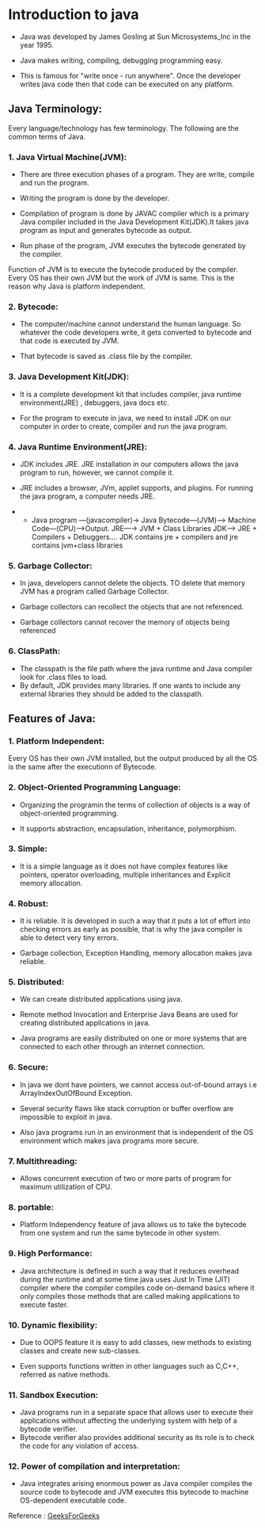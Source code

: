 # Introduction to java

- Java was developed by James Gosling at Sun Microsystems_Inc in the year 1995.

- Java makes writing, compiling, debugging programming easy.

- This is famous for "write once - run anywhere". Once the developer writes java code then that code can be executed on any platform.


## Java Terminology:

Every language/technology has few terminology. The following are the common terms of Java.

### 1. Java Virtual Machine(JVM):

- There are three execution phases of a program. They are write, compile and run the program.

- Writing the program is done by the developer.

- Compilation of program is done by JAVAC compiler which is a primary Java compiler included in the Java Development Kit(JDK).It takes java program as input and generates bytecode as output.

- Run phase of the program, JVM executes the bytecode generated by the compiler.

Function of JVM is to execute the bytecode produced by the compiler. Every OS has their own JVM but the work of JVM is same. This is the reason why Java is platform independent.

### 2. Bytecode:

- The computer/machine cannot understand the human language. So whatever the code developers write, it gets converted to bytecode and that code is executed by JVM.

- That bytecode is saved as .class file by the compiler. 

### 3. Java Development Kit(JDK):

- It is a complete development kit that includes compiler, java runtime environment(JRE) , debuggers, java docs etc.

- For the program to execute in java, we need to install JDK on our computer in order to create, compiler and run the java program.

### 4. Java Runtime Environment(JRE):

- JDK includes JRE. JRE installation in our computers allows the java program to run, however, we cannot compile it.

- JRE includes a browser, JVm, applet supports, and plugins. For running the java program, a computer needs JRE.

- - Java program —(javacompiler)→ Java Bytecode—(JVM)—> Machine Code—(CPU)—>Output.
 JRE—→ JVM + Class Libraries
 JDK—> JRE + Compilers + Debuggers....
 JDK contains jre + compilers and jre contains jvm+class libraries

### 5. Garbage Collector:

- In java, developers cannot delete the objects. TO delete that memory JVM has a program called Garbage Collector.

- Garbage collectors can recollect the objects that are not referenced.

- Garbage collectors cannot recover the memory of objects being referenced

### 6. ClassPath:

- The classpath is the file path where the java runtime and Java compiler look for .class files to load. 
- By default, JDK provides many libraries. If one wants to include any external libraries they should be added to the classpath.

## Features of Java:

### 1. Platform Independent:

Every OS has their own JVM installed, but the output produced by all the OS is the same after the executionn of Bytecode.

### 2. Object-Oriented Programming Language:

- Organizing the programin the terms of collection of objects is a way of object-oriented programming.

- It supports abstraction, encapsulation, inheritance, polymorphism.

### 3. Simple:

- It is a simple language as it does not have complex features like pointers, operator overloading, multiple inheritances and Explicit memory allocation.

### 4. Robust:

- It is reliable. It is developed in such a way that it puts a lot of effort into checking errors as early as possible, that is why the java compiler is able to detect very tiny errors.

- Garbage collection, Exception Handling, memory allocation makes java reliable.

### 5. Distributed:

- We can create distributed applications using java.

- Remote method Invocation and Enterprise Java Beans are used for creating distributed applications in java.

- Java programs are easily distributed on one or more systems that are connected to each other through an internet connection.

### 6. Secure:

- In java we dont have pointers, we cannot access out-of-bound arrays i.e ArrayIndexOutOfBound Exception.

- Several security flaws like stack corruption or buffer overflow are impossible to exploit in java.

- Also java programs run in an environment that is independent of the OS environment which makes java programs more secure.

### 7. Multithreading:

- Allows concurrent execution of two or more parts of program for maximum utilization of CPU.

### 8. portable:

- Platform Independency feature of java allows us to take the bytecode from one system and run the same bytecode in other system.

### 9. High Performance:

- Java architecture is defined in such a way that it reduces overhead during the runtime and at some time java uses Just In Time (JIT) compiler where the compiler compiles code on-demand basics where it only compiles those methods that are called making applications to execute faster.

### 10. Dynamic flexibility:

- Due to OOPS feature it is easy to add classes, new methods to existing classes and create new sub-classes.

- Even supports functions written in other languages such as C,C++, referred as native methods.

### 11. Sandbox Execution:

- Java programs run in a separate space that allows user to execute their applications without affecting the underlying system with help of a bytecode verifier. 
- Bytecode verifier also provides additional security as its role is to check the code for any violation of access.

### 12. Power of compilation and interpretation:

- Java integrates arising enormous power as Java compiler compiles the source code to bytecode and JVM  executes this bytecode to machine OS-dependent executable code.


Reference : [GeeksForGeeks](https://www.geeksforgeeks.org/introduction-to-java/)